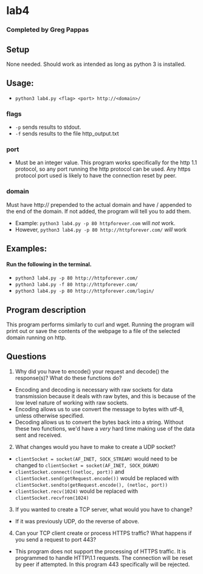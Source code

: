 # lab4

### Completed by Greg Pappas

## Setup

None needed. Should work as intended as long as python 3 is installed.

## Usage:

- `python3 lab4.py <flag> <port> http://<domain>/`

### flags

- `-p` sends results to stdout.
- `-f` sends results to the file http_output.txt

### port

- Must be an integer value. This program works specifically for the http 1.1 protocol, so any port running the http protocol can be used. Any https protocol port used is likely to have the connection reset by peer.

### domain

Must have http:// prepended to the actual domain and have / appended to the end of the domain. If not added, the program will tell you to add them.

- Example: `python3 lab4.py -p 80 httpforever.com` will _not_ work.
- However, `python3 lab4.py -p 80 http://httpforever.com/` _will_ work

## Examples:

#### Run the following in the terminal.

- `python3 lab4.py -p 80 http://httpforever.com/`
- `python3 lab4.py -f 80 http://httpforever.com/`
- `python3 lab4.py -p 80 http://httpforever.com/login/`

## Program description

This program performs similarly to curl and wget. Running the program will print out or save the contents of the webpage to a file of the selected domain running on http.

## Questions

1. Why did you have to encode() your request and decode() the response(s)?
   What do these functions do?

- Encoding and decoding is necessary with raw sockets for data transmission because it deals with raw bytes, and this is because of the low level nature of working with raw sockets.
- Encoding allows us to use convert the message to bytes with utf-8, unless otherwise specified.
- Decoding allows us to convert the bytes back into a string. Without these two functions, we'd have a _very_ hard time making use of the data sent and received.

2. What changes would you have to make to create a UDP socket?

- `clientSocket = socket(AF_INET, SOCK_STREAM)` would need to be changed to `clientSocket = socket(AF_INET, SOCK_DGRAM)`
- `clientSocket.connect((netloc, port))` and `clientSocket.send(getRequest.encode())` would be replaced with `clientSocket.sendto(getRequest.encode(), (netloc, port))`
- `clientSocket.recv(1024)` would be replaced with `clientSocket.recvfrom(1024)`

3. If you wanted to create a TCP server, what would you have to change?

- If it was previously UDP, do the reverse of above.

4. Can your TCP client create or process HTTPS traffic? What happens if
   you send a request to port 443?

- This program does not support the processing of HTTPS traffic. It is programmed to handle HTTP\1.1 requests. The connection will be reset by peer if attempted. In this program 443 specifically will be rejected.
